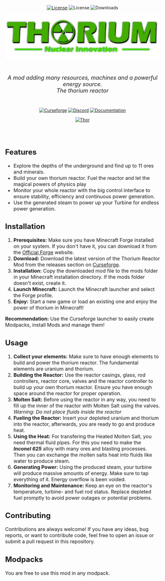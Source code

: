 <br>
<br>
<div align = center>

[![License](https://img.shields.io/badge/License-MIT-830F26?style=for-the-badge&labelColor=A4011A&logoColor=white&logo=bookstack)](https://github.com/UnhappyCodings/thoriumreactors/blob/master/LICENSE)
![License](https://img.shields.io/discord/734726882058174486?style=for-the-badge&label=Discord&color=4B58CC&labelColor=5865F2)
![Downloads](https://cf.way2muchnoise.eu/full_thorium-reactors_downloads.svg?badge_style=for_the_badge)

![Thoriumreactors Mod](thumbnail.png)

<br>

<font size="4">*A mod adding many resources, machines and a powerful energy source.  
The thorium reactor*</font>

<br>

[![Curseforge](https://img.shields.io/badge/CurseForge-E04E14?style=for-the-badge&logoColor=white&logo=CurseForge)](https://www.curseforge.com/minecraft/mc-mods/thorium-reactors)
[![Discord](https://img.shields.io/badge/Join_Discord-5865F2?style=for-the-badge&logoColor=white&logo=Discord)](https://discord.intelligence-modding.de)
[![Documentation](https://img.shields.io/badge/Documentation-5abcff?style=for-the-badge&logoColor=white&logo=GitBook)](https://docs.thorium-reactors.de/)

[![Thor](https://img.shields.io/badge/Thor_Approved-43E000?style=for-the-badge&logoColor=white&logo=checkmarx)](CERTIFICATE.pdf)
</div>

<br>
<br>

<font size="3">

## Features

- Explore the depths of the underground and find up to 11 ores and minerals.
- Build your own thorium reactor. Fuel the reactor and let the magical powers of physics play
- Monitor your whole reactor with the big control interface to ensure stability, efficiency and continuous power
  generation.
- Use the generated steam to power up your Turbine for endless power generation.

## Installation

1. **Prerequisites:** Make sure you have Minecraft Forge installed on your system. If you don't have it, you can
   download it from the [Official Forge](https://files.minecraftforge.net/) website.
2. **Download:** Download the latest version of the Thorium Reactor Mod from the releases section
   on [Curseforge](https://curseforge.com/minecraft/mc-mods/thorium-reactors/files/).
3. **Installation:** Copy the downloaded mod file to the mods folder in your Minecraft installation directory. If the
   mods folder doesn't exist, create it.
4. **Launch Minecraft:** Launch the Minecraft launcher and select the Forge profile.
5. **Enjoy:** Start a new game or load an existing one and enjoy the power of thorium in Minecraft!

**Recommendation:** Use the Curseforge launcher to easily create Modpacks, install Mods and manage them!

## Usage

1. **Collect your elements:** Make sure to have enough elements to build and power the thorium reactor. The fundamental
   elements are uranium and thorium.
2. **Building the Reactor:** Use the reactor casings, glass, rod controllers, reactor core, valves and the reactor
   controller to build up your own thorium reactor. Ensure you have enough space around the reactor for proper
   operation.
3. **Molten Salt:** Before using the reactor in any way, you need to fill up the inner of the reactor with Molten Salt
   using the valves. *Warning: Do not place fluids inside the reactor*
4. **Fueling the Reactor:** Insert your depleted uranium and thorium into the reactor, afterwards, you are ready to go
   and produce heat.
5. **Using the Heat:** For transfering the Heated Molten Salt, you need thermal fluid pipes. For this you need to make
   the  ***Inconel 625*** alloy with many ores and blasting processes. Then you can exchange the molten salts heat into
   fluids like water to produce steam.
6. **Generating Power:** Using the produced steam, your turbine will produce massive amounts of energy. Make sure to tap
   everything of it. Energy overflow is been voided.
7. **Monitoring and Maintenance:** Keep an eye on the reactor's temperature, turbine- and fuel rod status. Replace
   depleted fuel promptly to avoid power outages or potential problems.

## Contributing

Contributions are always welcome! If you have any ideas, bug reports, or want to contribute code, feel free to open an
issue or submit a pull request in this repository.

## Modpacks

You are free to use this mod in any modpack.

</font>